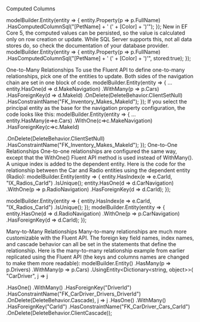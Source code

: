 Computed Columns

modelBuilder.Entity<Car>(entity =>
{
entity.Property(p => p.FullName)
.HasComputedColumnSql("[PetName] + ' (' + [Color] + ')'");
});
New in EF Core 5, the computed values can be persisted, so the value is calculated only on row creation
or update. While SQL Server supports this, not all data stores do, so check the documentation of your
database provider.
modelBuilder.Entity<Car>(entity =>
{
entity.Property(p => p.FullName)
.HasComputedColumnSql("[PetName] + ' (' + [Color] + ')'", stored:true);
});


One-to-Many Relationships
To use the Fluent API to define one-to-many relationships, pick one of the entities to update. Both sides of
the navigation chain are set in one block of code.
modelBuilder.Entity<Car>(entity =>
{
...
entity.HasOne(d => d.MakeNavigation)
.WithMany(p => p.Cars)
.HasForeignKey(d => d.MakeId)
.OnDelete(DeleteBehavior.ClientSetNull)
.HasConstraintName("FK_Inventory_Makes_MakeId");
});
If you select the principal entity as the base for the navigation property configuration, the code looks
like this:
modelBuilder.Entity<Make>(entity =>
{
...
entity.HasMany(e=>e.Cars)
.WithOne(c=>c.MakeNavigation)
.HasForeignKey(c=>c.MakeId)


.OnDelete(DeleteBehavior.ClientSetNull)
.HasConstraintName("FK_Inventory_Makes_MakeId");
});
One-to-One Relationships
One-to-one relationships are configured the same way, except that the WithOne() Fluent API method is used
instead of WithMany(). A unique index is added to the dependent entity. Here is the code for the relationship
between the Car and Radio entities using the dependent entity (Radio):
modelBuilder.Entity<Radio>(entity =>
{
entity.HasIndex(e => e.CarId, "IX_Radios_CarId")
.IsUnique();
entity.HasOne(d => d.CarNavigation)
.WithOne(p => p.RadioNavigation)
.HasForeignKey<Radio>(d => d.CarId);
});


modelBuilder.Entity<Radio>(entity =>
{
entity.HasIndex(e => e.CarId, "IX_Radios_CarId")
.IsUnique();
});
modelBuilder.Entity<Car>(entity =>
{
entity.HasOne(d => d.RadioNavigation)
.WithOne(p => p.CarNavigation)
.HasForeignKey<Radio>(d => d.CarId);
});


Many-to-Many Relationships
Many-to-many relationships are much more customizable with the Fluent API. The foreign key field names,
index names, and cascade behavior can all be set in the statements that define the relationship. Here is the
many-to-many relationship example from earlier replicated using the Fluent API (the keys and columns
names are changed to make them more readable):
modelBuilder.Entity<Car>()
.HasMany(p => p.Drivers)
.WithMany(p => p.Cars)
.UsingEntity<Dictionary<string, object>>(
"CarDriver",
j => j

.HasOne<Driver>()
.WithMany()
.HasForeignKey("DriverId")
.HasConstraintName("FK_CarDriver_Drivers_DriverId")
.OnDelete(DeleteBehavior.Cascade),
j => j
.HasOne<Car>()
.WithMany()
.HasForeignKey("CarId")
.HasConstraintName("FK_CarDriver_Cars_CarId")
.OnDelete(DeleteBehavior.ClientCascade));

